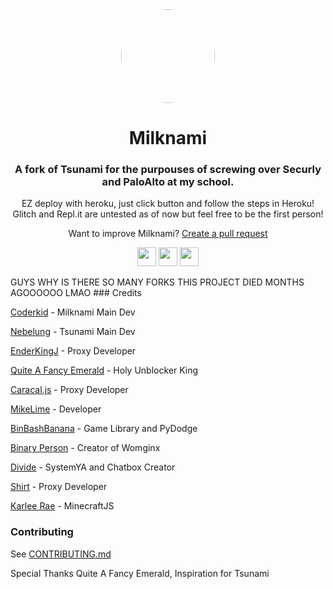 <div align="center">

<kbd>
<img style="border-radius:50%" height="150px" src="https://raw.githubusercontent.com/SbMorales1/Milknami/main/public/img/cookie.png">
</kbd>

<h1>Milknami</h1>

<h3>A fork of Tsunami for the purpouses of screwing over Securly and PaloAlto at my school.</h3>

<p>EZ deploy with heroku, just click button and follow the steps in Heroku! Glitch and Repl.it are untested as of now but feel free to be the first person!</p>

<p>Want to improve Milknami? <a href="https://github.com/SbMorales1/Milknami/compare">Create a pull request</a></p>
</div>

<p align="center">
<a href="https://heroku.com/deploy?template=https://github.com/SbMorales1/Milknami"><img height="30px" src="https://raw.githubusercontent.com/FogNetwork/Tsunami/main/deploy/heroku2.svg"><img></a>
<a href="https://repl.it/github/SbMorales1/Milknami"><img height="30px" src="https://raw.githubusercontent.com/FogNetwork/Tsunami/main/deploy/replit2.svg"><img></a>
<a href="https://glitch.com/edit/#!/import/github/SbMorales1/Milknami"><img height="30px" src="https://raw.githubusercontent.com/FogNetwork/Tsunami/main/deploy/glitch2.svg"><img></a>
</p>
GUYS WHY IS THERE SO MANY FORKS THIS PROJECT DIED MONTHS AGOOOOOO LMAO
### Credits

[Coderkid](https://github.com/c0d3rb0y) - Milknami Main Dev

[Nebelung](https://github.com/Nebelung-Dev) - Tsunami Main Dev

[EnderKingJ](https://github.com/EnderKingJ) - Proxy Developer

[Quite A Fancy Emerald](https://github.com/QuiteAFancyEmerald) - Holy Unblocker King

[Caracal.js](https://github.com/caracal-js) - Proxy Developer

[MikeLime](https://github.com/MikeLime-dev) - Developer

[BinBashBanana](https://github.com/BinBashBanana) - Game Library and PyDodge 

[Binary Person](https://github.com/binary-person) - Creator of Womginx

[Divide](https://github.com/vibedivide) - SystemYA and Chatbox Creator

[Shirt](https://github.com/shirt-dev) - Proxy Developer

[Karlee Rae](https://github.com/KarleeRae) - MinecraftJS

### Contributing

See [CONTRIBUTING.md](https://github.com/FogNetwork/Tsunami/blob/main/CONTRIBUTING.md)

Special Thanks Quite A Fancy Emerald, Inspiration for Tsunami
